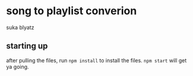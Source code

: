 # song to playlist converion
suka blyatz

## starting up
after pulling the files, run `npm install` to install the files.
`npm start` will get ya going.